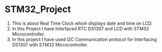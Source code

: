# STM32_Project
1. This is about Real Time Clock whixh displays date and time on LCD.
2. In this Project I have Interfaced RTC DS1307 and LCD with STM32 Microcontroller.
3. In this project I have used I2C Communication protocol for Interfacing DS1307 with STM32 Microcontroller.
 
